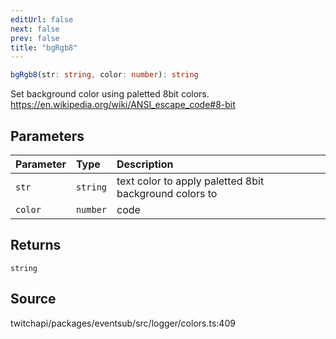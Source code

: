 ```yaml
---
editUrl: false
next: false
prev: false
title: "bgRgb8"
---
```


```ts
bgRgb8(str: string, color: number): string
```

Set background color using paletted 8bit colors.
https://en.wikipedia.org/wiki/ANSI_escape_code#8-bit

## Parameters

| Parameter | Type | Description |
| :------ | :------ | :------ |
| `str` | `string` | text color to apply paletted 8bit background colors to |
| `color` | `number` | code |

## Returns

`string`

## Source

twitchapi/packages/eventsub/src/logger/colors.ts:409
